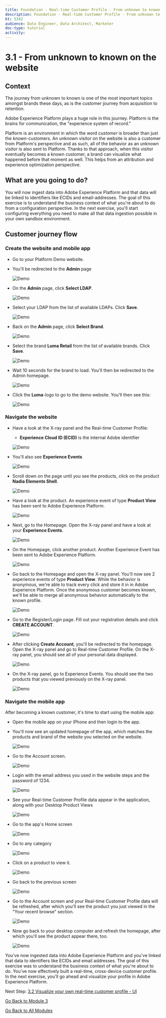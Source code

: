 ```yaml
---
title: Foundation - Real-time Customer Profile - From unknown to known on the website
description: Foundation - Real-time Customer Profile - From unknown to known on the website
kt: 5342
audience: Data Engineer, Data Architect, Marketer
doc-type: tutorial
activity: 
---
```


# 3.1 - From unknown to known on the website

## **Context**

The journey from unknown to known is one of the most important topics amongst brands these days, as is the customer journey from acquisition to retention. 

Adobe Experience Platform plays a huge role in this journey. Platform is the brains for communication, the "experience system of record."

Platform is an environment in which the word *customer* is broader than just the *known*-customers. An unknown visitor on the website is also a customer from Platform's perspective and as such, all of the behavior as an unknown visitor is also sent to Platform. Thanks to that approach, when this visitor eventually becomes a known customer, a brand can visualize what happened before that moment as well. This helps from an attribution and experience optimization perspective.

## **What are you going to do?**

You will now ingest data into Adobe Experience Platform and that data will be linked to identifiers like ECIDs and email-addresses. The goal of this exercise is to understand the business context of what you're about to do from a configuration perspective. In the next exercise, you'll start configuring everything you need to make all that data ingestion possible in your own sandbox environment.

## **Customer journey flow**

### Create the website and mobile app

* Go to your Platform Demo website.

* You'll be redirected to the **Admin** page

  ![Demo](../module2/images/1.png)
  
* On the **Admin** page, click **Select LDAP**.
  
   ![Demo](../module2/images/1a.png)
  
* Select your LDAP from the list of available LDAPs. Click **Save**.
  
  ![Demo](../module2/images/1b.png)
  
* Back on the **Admin** page, click **Select Brand**.
  
  ![Demo](../module2/images/2.png)
  
* Select the brand **Luma Retail** from the list of available brands. Click **Save**.
  
  ![Demo](../module2/images/3.png)
  
* Wait 10 seconds for the brand to load. You'll then be redirected to the Admin homepage.
  
  ![Demo](../module2/images/4.png)
  
* Click the **Luma**-logo to go to the demo website. You'll then see this:
  
  ![Demo](../module2/images/lb_home.png)
  
### Navigate the website

* Have a look at the X-ray panel and the Real-time Customer Profile:
  * **Experience Cloud ID (ECID)** is the internal Adobe identifier
      
  ![Demo](../module2/images/lb_home_xup.png)

* You'll also see **Experience Events**

  ![Demo](../module2/images/lb_home_xee.png)
  
* Scroll down on the page until you see the products, click on the product **Nadia Elements Shell**.
  
  ![Demo](../module2/images/lb_homep.png)
  
* Have a look at the product. An experience event of type **Product View** has been sent to Adobe Experience Platform. 
  
  ![Demo](../module2/images/lb_els_dtl.png)
  
* Next, go to the Homepage. Open the X-ray panel and have a look at your **Experience Events**.
  
  ![Demo](../module2/images/lb_home1.png)
  
* On the Homepage, click another product. Another Experience Event has been sent to Adobe Experience Platform. 
  
  ![Demo](../module2/images/lb_babars.png)
  
* Go back to the Homepage and open the X-ray panel. You'll now see 2 experience events of type **Product View**. While the behavior is anonymous, we're able to track every click and store it in in Adobe Experience Platform. Once the anonymous customer becomes known, we'll be able to merge all anonymous behavior automatically to the known profile.
  
  ![Demo](../module2/images/lb_home2.png)

* Go to the Register/Login page. Fill out your registration details and click **CREATE ACCOUNT**.
  
  ![Demo](../module2/images/lb_register_dtl.png) 
  
* After clicking **Create Account**, you'll be redirected to the homepage. Open the X-ray panel and go to Real-time Customer Profile. On the X-ray panel, you should see all of your personal data displayed.
  
  ![Demo](../module2/images/lb_x_loggedin.png)

* On the X-ray panel, go to Experience Events. You should see the two products that you viewed previously on the X-ray panel.

  ![Demo](../module2/images/lb_home_xee_dtl.png)

### Navigate the mobile app

After becoming a known customer, it's time to start using the mobile app:

* Open the mobile app on your iPhone and then login to the app. 

* You'll now see an updated homepage of the app, which matches the products and brand of the website you selected on the website.
  
  ![Demo](../module2/images/app_hp.png)

* Go to the Account screen.
  
  ![Demo](../module2/images/app_acc.png)

* Login with the email address you used in the website steps and the password of 1234.
  
  ![Demo](../module2/images/app_acc_login.png)

* See your Real-time Customer Profile data appear in the application, along with your Desktop Product Views

  ![Demo](../module2/images/app_up.png)

* Go to the app's Home screen
  
  ![Demo](../module2/images/app_hp.png)

* Go to any category
  
  ![Demo](../module2/images/app_men_cat.png)

* Click on a product to view it.
  
  ![Demo](../module2/images/app_carst.png)

* Go back to the previous screen
  
  ![Demo](../module2/images/app_men_cat.png)

* Go to the Account screen and your Real-time Customer Profile data will be refreshed, after which you'll see the product you just viewed in the "Your recent browse" section.
  
  ![Demo](../module2/images/app_after_carst.png)

* Now go back to your desktop computer and refresh the homepage, after which you'll see the product appear there, too.
  
  ![Demo](../module2/images/lb_x_aftermobile.png)
  
You've now ingested data into Adobe Experience Platform and you've linked that data to identifiers like ECIDs and email addresses. The goal of this exercise was to understand the business context of what you're about to do. You've now effectively built a real-time, cross-device customer profile. In the next exercise, you'll go ahead and visualize your profile in Adobe Experience Platform.

Next Step: [3.2 Visualize your own real-time customer profile - UI](./ex2.md)

[Go Back to Module 3](./real-time-customer-profile.md)

[Go Back to All Modules](../../overview.md)
